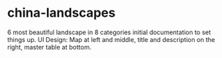 # china-landscapes
6 most beautiful landscape in 8 categories
initial documentation to set things up.
UI Design:
    Map at left and middle, title and description on the right, master table at bottom.
    
